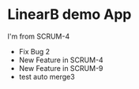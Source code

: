 # LinearB demo App

I'm from SCRUM-4

* Fix Bug 2 
* New Feature in SCRUM-4
* New Feature in SCRUM-9
* test auto merge3